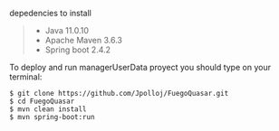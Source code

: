 depedencies to install

> * Java 11.0.10
> * Apache Maven 3.6.3
> * Spring boot 2.4.2

To deploy and run managerUserData proyect you should type on your terminal:

~~~~
$ git clone https://github.com/Jpolloj/FuegoQuasar.git
$ cd FuegoQuasar
$ mvn clean install
$ mvn spring-boot:run
~~~~

